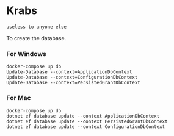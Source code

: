 # Krabs
`useless to anyone else`

To create the database.
### For Windows
```
docker-compose up db
Update-Database --context=ApplicationDbContext
Update-Database --context=ConfigurationDbContext
Update-Database --context=PersistedGrantDbContext
```

### For Mac
```
docker-compose up db
dotnet ef database update --context ApplicationDbContext
dotnet ef database update --context PersistedGrantDbContext
dotnet ef database update --context ConfigurationDbContext
```